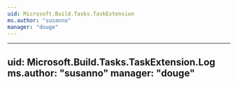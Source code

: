 ```yaml
---
uid: Microsoft.Build.Tasks.TaskExtension
ms.author: "susanno"
manager: "douge"
---
```


---
uid: Microsoft.Build.Tasks.TaskExtension.Log
ms.author: "susanno"
manager: "douge"
---

